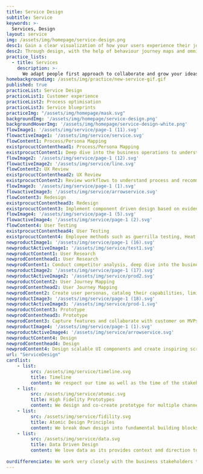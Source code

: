 ```yaml
---
title: Service Design
subtitle: Service
keywords: >-
  Services, Design
layout: service
img: /assets/img/homepage/service-design.png
desc1: Gain a clear visualization of how your users experience their journey on your application and platform  – along with critical points and insights along the way. 
desc2: Through design, with the help of behaviour journey maps and omni channel prototypes, we help you understand your customers better. Fail fast, go through an iterative process and enhance design and experience on every touch point for your next big idea. 
practice_lists:
  - title: Services
    description: >-
      We adapt people first approach to collaborate and grow your ideas into human centered products or services.
homebackgroundimg: /assets/img/practice/new-service-gif.gif      
published: true
practiceList: Service Design
practiceList1: Customer experience
practiceList2: Process optimisation
practiceList3: Service blueprints
practiceImg: "/assets/img/homepage/mask.svg"
backgroundImg: '/assets/img/homepage/service-design.png'
backgroundHoverImg: '/assets/img/homepage/service-design-white.png'
flowImage1: '/assets/img/service/page-1 (11).svg'
flowactiveImage1: '/assets/img/service/service.svg'
flowContent1: Process/Persona Mapping
existprocuctContenthead1: Process/Persona Mapping
existprocuctContent1: Deep dive into the business operations to understand the processes and map the user journey for the users involved
flowImage2: '/assets/img/service/page-1 (12).svg'
flowactiveImage2: '/assets/img/service/line.svg'
flowContent2: UX Review
existprocuctContenthead2: UX Review
existprocuctContent2: Review workflows to understand process and recommend best practices for screen interaction and flow 
flowImage3: '/assets/img/service/page-1 (1).svg'
flowactiveImage3: '/assets/img/service/arrowservice.svg'
flowContent3: Redesign
existprocuctContenthead3: Redesign
existprocuctContent3: Implement component driven design based on evidence from concrete user research and acceptance testing
flowImage4: '/assets/img/service/page-1 (5).svg'
flowactiveImage4: '/assets/img/service/page-1 (2).svg'
flowContent4: User Testing
existprocuctContenthead4: User Testing
existprocuctContent4: Employee methods such as guerrilla testing, Heat map analysis and A/B testing to improve user experience
newproductImage1: '/assets/img/service/page-1 (16).svg'
newproductActiveImage1: '/assets/img/service/test1.svg'
newproductContent1: User Research
newprodContenthead1: User Research
newprodContent1: Conduct competitor analysis, deep dive into the business processes and user personas to understand user needs
newproductImage2: '/assets/img/service/page-1 (17).svg'
newproductActiveImage2: '/assets/img/service/prod2.svg'
newproductContent2: User Journey Mapping
newprodContenthead2: User Journey Mapping
newprodContent2: Create user personas, catalog their capabilities, limitations and needs to map the journey for each persona
newproductImage3: '/assets/img/service/page-1 (18).svg'
newproductActiveImage3: '/assets/img/service/prod-1.svg'
newproductContent3: Prototype
newprodContenthead3: Prototype
newprodContent3: Capture features and collaborate with customer on MVPs. Create and validate omni-channel wireframe
newproductImage4: '/assets/img/service/page-1 (1).svg'
newproductActiveImage4: '/assets/img/service/arrowservice.svg'
newproductContent4: Design
newprodContenthead4: Design
newprodContent4: Design scalable UI components and create inspiring screens which capture the user’s imagination 
url: "ServiceDesign"
cardlist: 
    - list:
         src: /assets/img/service/timeline.svg
         title: Timeline 
         content: We respect our time as well as the time of the stakeholders involved. We don’t like things to be kept on hold.
    - list:
         src: /assets/img/service/atomic.svg
         title: High Fidelity Prototypes 
         content: We design and co-create prototype for multiple channels to deliver a seamless customer experience.
    - list:
         src: /assets/img/service/fidility.svg
         title: Atomic Design Principles 
         content: We break down design into fundamental building blocks to achieve simple and consistant design across touchpoints.
    - list:
         src: /assets/img/service/data.svg
         title: Data Driven Design 
         content: We love data as its provides context and direction to the user. Our designs are derived based on complete data analysis.      
         
ourdifferenciate: We work very closely with the business stakeholders to identify and define the core business issues. Our data driven design approach and tech-driven DesignOps blends efficiently to help drive value to your business.
---
```


